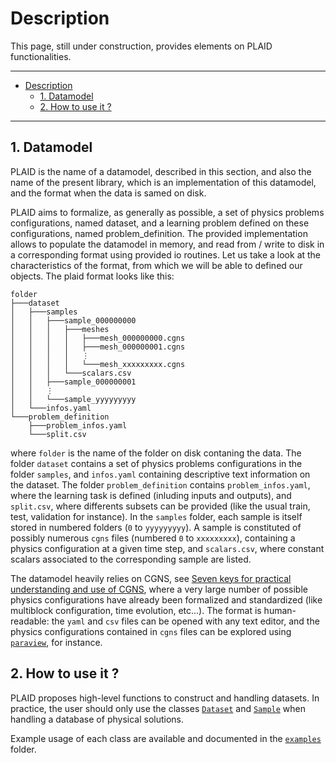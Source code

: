 # Description

This page, still under construction, provides elements on PLAID functionalities.

---

- [Description](#description)
  - [1. Datamodel](#1-datamodel)
  - [2. How to use it ?](#2-how-to-use-it-)

---

## 1. Datamodel


PLAID is the name of a datamodel, described in this section, and also the name of the present library, which is an implementation of this datamodel, and the format when the data is samed on disk.

PLAID aims to formalize, as generally as possible, a set of physics problems configurations, named dataset, and a learning problem defined on these configurations, named problem_definition. The provided implementation allows to populate the datamodel in memory, and read from / write to disk in a corresponding format using provided io routines. Let us take a look at the characteristics of the format, from which we will be able to defined our objects. The plaid format looks like this:

```
folder
├───dataset
│   ├───samples
│   │   ├───sample_000000000
│   │   │   ├───meshes
│   │   │   │   ├───mesh_000000000.cgns
│   │   │   │   ├───mesh_000000001.cgns
│   │   │   │   ⋮
│   │   │   │   └───mesh_xxxxxxxxx.cgns
│   │   │   └───scalars.csv
│   │   ├───sample_000000001
│   │   ⋮
│   │   └───sample_yyyyyyyyy
│   └───infos.yaml
└───problem_definition
    ├───problem_infos.yaml
    └───split.csv
```

where ``folder`` is the name of the folder on disk contaning the data. The folder ``dataset`` contains a set of physics problems configurations in the folder ``samples``, and ``infos.yaml`` containing descriptive text information on the dataset. The folder ``problem_definition`` contains ``problem_infos.yaml``, where the learning task is defined (inluding inputs and outputs), and ``split.csv``, where differents subsets can be provided (like the usual train, test, validation for instance). In the ``samples`` folder, each sample is itself stored in numbered folders (``0`` to ``yyyyyyyyy``). A sample is constituted of possibly numerous ``cgns`` files (numbered ``0`` to ``xxxxxxxxx``), containing a physics configuration at a given time step, and ``scalars.csv``, where constant scalars associated to the corresponding sample are listed.

The datamodel heavily relies on CGNS, see [Seven keys for practical understanding and use of CGNS](https://ntrs.nasa.gov/api/citations/20180006202/downloads/20180006202.pdf), where a very large number of possible physics configurations have already been formalized and standardized (like multiblock configuration, time evolution, etc...). The format is human-readable: the ``yaml`` and ``csv`` files can be opened with any text editor, and the physics configurations contained in ``cgns`` files can be explored using [``paraview``](https://www.paraview.org/), for instance.



## 2. How to use it ?


PLAID proposes high-level functions to construct and handling datasets.
In practice, the user should only use the classes [`Dataset`](plaid.containers.dataset.Dataset) and [`Sample`](plaid.containers.sample.Sample) when handling a database of physical solutions.

Example usage of each class are available and documented in the [`examples`](examples) folder.
